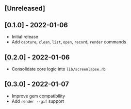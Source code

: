 ## [Unreleased]

## [0.1.0] - 2022-01-06

- Initial release
- Add `capture`, `clean`, `list`, `open`, `record`, `render` commands

## [0.2.0] - 2022-01-06
- Consolidate core logic into `lib/screenlapse.rb`

## [0.3.0] - 2022-01-07
- Improve gem compatibility
- Add `render --gif` support
